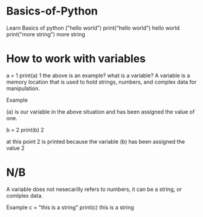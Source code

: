 # Basics-of-Python
Learn Basics of  python ("hello world")
print("hello world")
hello world
print("more string")
more string
# How to work with variables
a = 1
print(a)
1
the above is an example?
what is a variable?
A variable is a memory location that is used to hold strings, numbers, and complex data for manipulation.

Example

(a) is our variable in the above situation and has been assigned the value of one.

b = 2
print(b)
2

at this point 2 is printed because the variable (b) has been assigned the value 2

# N/B
A variable does not nesecarilly refers to numbers, it can be a string, or comlplex data.

Example
c = "this is a string"
print(c)
this is a string
